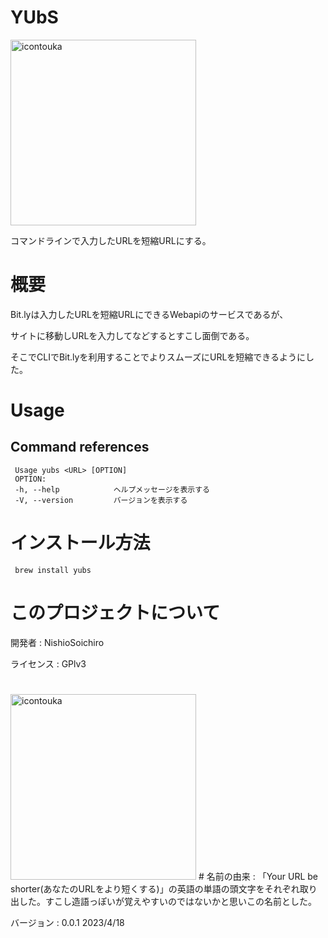 # YUbS

<img width="297" alt="icontouka" src="https://user-images.githubusercontent.com/130431199/233415684-aae0eb68-a13c-4d33-ac68-4ced5586357a.png">

コマンドラインで入力したURLを短縮URLにする。

# 概要

Bit.lyは入力したURLを短縮URLにできるWebapiのサービスであるが、

サイトに移動しURLを入力してなどするとすこし面倒である。

そこでCLIでBit.lyを利用することでよりスムーズにURLを短縮できるようにした。

# Usage
## Command references

     Usage yubs <URL> [OPTION]  
     OPTION:  
     -h, --help            ヘルプメッセージを表示する  
     -V, --version         バージョンを表示する

# インストール方法
     brew install yubs 
   
# このプロジェクトについて
開発者 : NishioSoichiro

ライセンス : GPlv3
#
<img width="297" alt="icontouka" src="https://user-images.githubusercontent.com/130431199/233415684-aae0eb68-a13c-4d33-ac68-4ced5586357a.png">
# 
名前の由来 : 「Your URL be shorter(あなたのURLをより短くする)」の英語の単語の頭文字をそれぞれ取り出した。すこし造語っぽいが覚えやすいのではないかと思いこの名前とした。

バージョン : 0.0.1 2023/4/18
  
  


